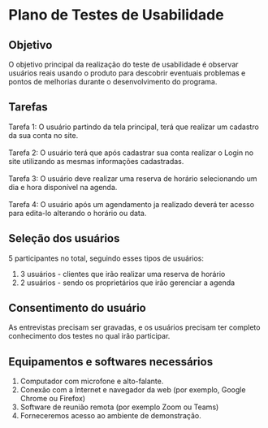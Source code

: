 # Plano de Testes de Usabilidade

## Objetivo

O objetivo principal da realização do teste de usabilidade é observar usuários reais usando o produto para descobrir eventuais problemas e pontos de melhorias durante o desenvolvimento do programa.

## Tarefas

 Tarefa 1: O usuário partindo da tela principal, terá que realizar um cadastro da sua conta no site. <br> <br>
 Tarefa 2: O usuário terá que após cadastrar sua conta realizar o Login no site utilizando as mesmas informações cadastradas. <br> <br>
 Tarefa 3: O usuário deve realizar uma reserva de horário selecionando um dia e hora disponível na agenda. <br> <br>
 Tarefa 4: O usuário após um agendamento ja realizado deverá ter acesso para edita-lo alterando o horário ou data.

## Seleção dos usuários

5 participantes no total, seguindo esses tipos de usuários:

1. 3 usuários - clientes que irão realizar uma reserva de horário
2. 2 usuários - sendo os proprietários que irão gerenciar a agenda

## Consentimento do usuário

As entrevistas precisam ser gravadas, e os usuários precisam ter completo conhecimento dos testes no qual irão participar.

## Equipamentos e softwares necessários

1. Computador com microfone e alto-falante.
2. Conexão com a Internet e navegador da web (por exemplo, Google Chrome ou Firefox)
3. Software de reunião remota (por exemplo Zoom ou Teams)
4. Forneceremos acesso ao ambiente de demonstração.
